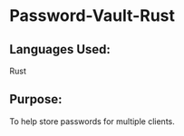 # Password-Vault-Rust
## Languages Used:
Rust

## Purpose:
To help store passwords for multiple clients.
